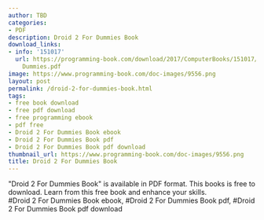```yaml
---
author: TBD
categories:
- PDF
description: Droid 2 For Dummies Book
download_links:
- info: '151017'
  url: https://programming-book.com/download/2017/ComputerBooks/151017/Droid 2 For
    Dummies.pdf
image: https://www.programming-book.com/doc-images/9556.png
layout: post
permalink: /droid-2-for-dummies-book.html
tags:
- free book download
- free pdf download
- free programming ebook
- pdf free
- Droid 2 For Dummies Book ebook
- Droid 2 For Dummies Book pdf
- Droid 2 For Dummies Book pdf download
thumbnail_url: https://www.programming-book.com/doc-images/9556.png
title: Droid 2 For Dummies Book
---
```


 
<div class="item-desc text-justify">
  "Droid 2 For Dummies Book" is available in PDF format. This books is free to download. Learn from this free book and enhance your skills.
  <br>
  #Droid 2 For Dummies Book ebook, #Droid 2 For Dummies Book pdf, #Droid 2 For Dummies Book pdf download
</div>